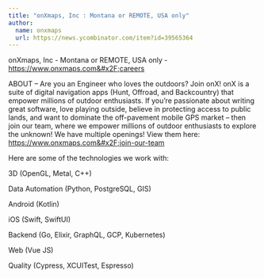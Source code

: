 ```yaml
---
title: "onXmaps, Inc : Montana or REMOTE, USA only"
author:
  name: onxmaps
  url: https://news.ycombinator.com/item?id=39565364
---
```

onXmaps, Inc - Montana or REMOTE, USA only - <a href="https:&#x2F;&#x2F;www.onxmaps.com&#x2F;careers" rel="nofollow">https:&#x2F;&#x2F;www.onxmaps.com&#x2F;careers</a>

ABOUT – Are you an Engineer who loves the outdoors? Join onX! onX is a suite of digital navigation apps (Hunt, Offroad, and Backcountry) that empower millions of outdoor enthusiasts. If you’re passionate about writing great software, love playing outside, believe in protecting access to public lands, and want to dominate the off-pavement mobile GPS market – then join our team, where we empower millions of outdoor enthusiasts to explore the unknown! We have multiple openings! View them here: <a href="https:&#x2F;&#x2F;www.onxmaps.com&#x2F;join-our-team" rel="nofollow">https:&#x2F;&#x2F;www.onxmaps.com&#x2F;join-our-team</a>

Here are some of the technologies we work with:

3D (OpenGL, Metal, C++)

Data Automation (Python, PostgreSQL, GIS)

Android (Kotlin)

iOS (Swift, SwiftUI)

Backend (Go, Elixir, GraphQL, GCP, Kubernetes)

Web (Vue JS)

Quality (Cypress, XCUITest, Espresso)

